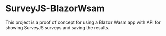 # SurveyJS-BlazorWsam
This project is a proof of concept for using a Blazor Wasm app with API for showing SurveyJS surveys and saving the results.
